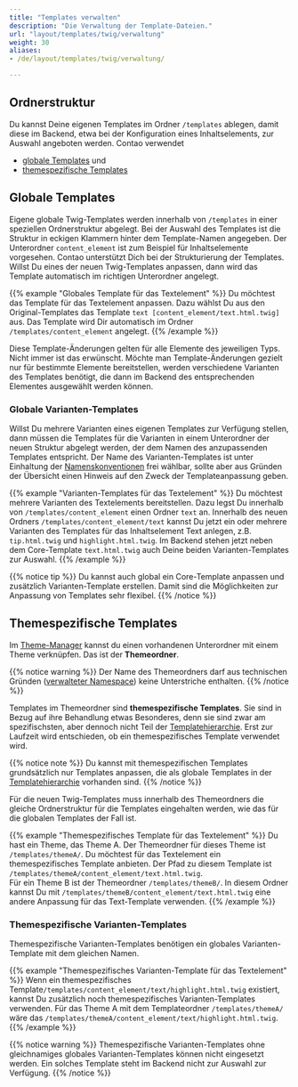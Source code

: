 ```yaml
---
title: "Templates verwalten"
description: "Die Verwaltung der Template-Dateien."
url: "layout/templates/twig/verwaltung"
weight: 30
aliases:
- /de/layout/templates/twig/verwaltung/

---
```


## Ordnerstruktur

Du kannst Deine eigenen Templates im Ordner `/templates` ablegen, damit diese im Backend, etwa bei der Konfiguration
eines Inhaltselements, zur Auswahl angeboten werden. Contao verwendet
* [globale Templates](#globale-templates) und
* [themespezifische Templates](#themespezifische-templates)

## Globale Templates

Eigene globale Twig-Templates werden innerhalb von `/templates` in einer speziellen Ordnerstruktur abgelegt. Bei der
Auswahl des Templates ist die Struktur in eckigen Klammern hinter dem Template-Namen angegeben. Der Unterordner
`content_element` ist zum Beispiel für Inhaltselemente vorgesehen. Contao unterstützt Dich bei der Strukturierung der
Templates. Willst Du eines der neuen Twig-Templates anpassen, dann wird das Template automatisch im richtigen
Unterordner angelegt.

{{% example "Globales Template für das Textelement" %}}
Du möchtest das Template für das Textelement anpassen. Dazu wählst Du aus den Original-Templates das Template
`text [content_element/text.html.twig]` aus. Das Template wird Dir automatisch im Ordner `/templates/content_element`
angelegt.
{{% /example %}}

Diese Template-Änderungen gelten für alle Elemente des jeweiligen Typs. Nicht immer ist das erwünscht. Möchte man
Template-Änderungen gezielt nur für bestimmte Elemente bereitstellen, werden verschiedene Varianten des Templates
benötigt, die dann im Backend des entsprechenden Elementes ausgewählt werden können.

### Globale Varianten-Templates

Willst Du mehrere Varianten eines eigenen Templates zur Verfügung stellen, dann müssen die Templates für die Varianten
in einem Unterordner der neuen Struktur abgelegt werden, der dem Namen des anzupassenden Templates entspricht. Der Name
des Varianten-Templates ist unter Einhaltung der
[Namenskonventionen](https://docs.contao.org/dev/framework/templates/creating-templates/#naming-convention) frei
wählbar, sollte aber aus Gründen der Übersicht einen Hinweis auf den Zweck der Templateanpassung geben.

{{% example "Varianten-Templates für das Textelement" %}}
Du möchtest mehrere Varianten des Textelements bereitstellen.
Dazu legst Du innerhalb von `/templates/content_element` einen Ordner `text` an. Innerhalb des neuen Ordners
`/templates/content_element/text` kannst Du jetzt ein oder mehrere Varianten des Templates für das Inhaltselement Text
anlegen, z.B. `tip.html.twig` und `highlight.html.twig`. Im Backend stehen jetzt neben dem
Core-Template `text.html.twig` auch Deine beiden Varianten-Templates zur Auswahl.
{{% /example %}}

{{% notice tip %}}
Du kannst auch global ein Core-Template anpassen und zusätzlich Varianten-Template erstellen. Damit
sind die Möglichkeiten zur Anpassung von Templates sehr flexibel.
{{% /notice %}}

## Themespezifische Templates

Im [Theme-Manager](../../../theme-manager/themes-verwalten) kannst du einen vorhandenen Unterordner mit einem Theme
verknüpfen. Das ist der **Themeordner**.

{{% notice warning %}}
Der Name des Themeordners darf aus technischen
Gründen ([verwalteter Namespace](https://docs.contao.org/dev/framework/templates/architecture/#managed-namespace)) keine
Unterstriche enthalten.
{{% /notice %}}

Templates im Themeordner sind **themespezifische Templates**. Sie sind in Bezug
auf ihre Behandlung etwas Besonderes, denn sie sind zwar am spezifischsten, aber dennoch nicht Teil der
[Templatehierarchie](../wiederverwendung/#templatehierarchie). Erst zur Laufzeit wird entschieden, ob ein
themespezifisches Template verwendet wird.<br>

{{% notice note %}} Du kannst mit themespezifischen Templates grundsätzlich nur Templates anpassen, die als globale
Templates in der
[Templatehierarchie](../wiederverwendung/#templatehierarchie) vorhanden sind. {{% /notice %}}

Für die neuen Twig-Templates muss innerhalb des Themeordners die gleiche Ordnerstruktur für die Templates eingehalten
werden, wie das für die globalen Templates der Fall ist.

{{% example "Themespezifisches Template für das Textelement" %}}
Du hast ein Theme, das Theme A. Der Themeordner für dieses Theme
ist `/templates/themeA/`. Du möchtest für das Textelement ein themespezifisches Template anbieten. Der Pfad zu diesem
Template ist
`/templates/themeA/content_element/text.html.twig`.<br>
Für ein Theme B ist der Themeordner `/templates/themeB/`. In diesem Ordner kannst Du mit
`/templates/themeB/content_element/text.html.twig` eine andere Anpassung für das Text-Template verwenden.
{{% /example %}}

### Themespezifische Varianten-Templates

Themespezifische Varianten-Templates benötigen ein globales Varianten-Template mit dem gleichen Namen.

{{% example "Themespezifisches Varianten-Template für das Textelement" %}}
Wenn ein themespezifisches
Template`/templates/content_element/text/highlight.html.twig` existiert, kannst Du zusätzlich noch themespezifisches
Varianten-Templates verwenden. Für das Theme A mit dem Templateordner
`/templates/themeA/` wäre das `/templates/themeA/content_element/text/highlight.html.twig`.
{{% /example %}}

{{% notice warning %}}
Themespezifische Varianten-Templates ohne gleichnamiges globales Varianten-Templates können nicht
eingesetzt werden. Ein solches Template steht im Backend nicht zur Auswahl zur Verfügung.
{{% /notice %}}








